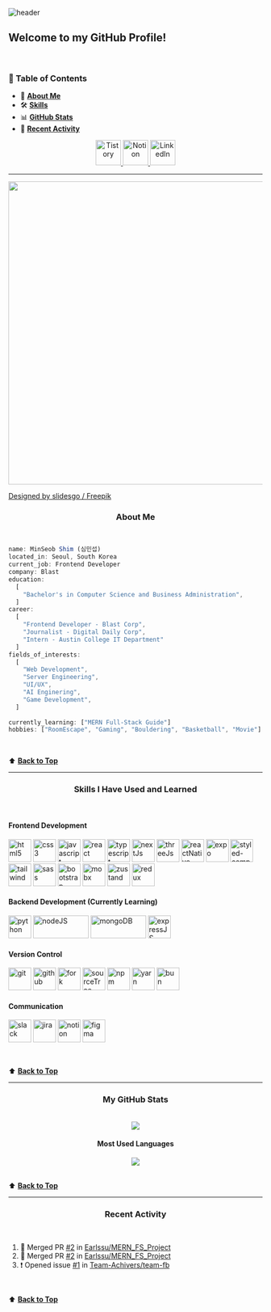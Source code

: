![header](https://capsule-render.vercel.app/api?type=waving&color=0:F9F7F7,50:DBE2EF,100:3F72AF&height=225&section=header&text=MinSeob%20Shim&fontAlign=55&fontAlignY=30&fontSize=50&animation=fadeIn&fontColor=EEEEEE&desc=Frontend%20Developer%20of%20Team%20BLAST🚀&descAlign=59&descAlignY=50&descSize=15)

## Welcome to my GitHub Profile!

<br>

<!-- top -->
### 📌 Table of Contents

- 🙋 **[About Me](#--about-me)**
- 🛠️ **[Skills](#--skills-i-have-used-and-learned)**
- 📊 **[GitHub Stats](#--my-github-stats)**
- 👀 **[Recent Activity](#--recent-activity)**


<p align="center">
  <a href="https://code-in-law.tistory.com/" target="_blank">
    <img src="https://www.vectorlogo.zone/logos/blogger/blogger-tile.svg" width="50" alt="Tistory"/>
  </a>
  <a href="https://fire-warrior-ca2.notion.site/6004fbc72ef74bc994cea07bf1e11f7e?pvs=4" target="_blank">
    <img src="https://cdn3.iconfinder.com/data/icons/social-media-pack-12/512/Notion-512.png" width="50" alt="Notion"/>
  </a>
  <a href="https://www.linkedin.com/in/minseob-%EC%8B%AC%EB%AF%BC%EC%84%AD-shim-b34691203/" target="_blank">
    <img src="https://cdn0.iconfinder.com/data/icons/social-flat-rounded-rects/512/linkedin-512.png" width="50" alt="LinkedIn"/>
  </a>
</p>

---

<p align="center">
  <img src="https://github.com/Earlssu/Earlssu/assets/61323917/7c8e473c-b1a5-4a74-bdaa-7b57936e542c" width="600" height="600"/>

  <br>

  <a href="http://www.freepik.com" target="_blank">Designed by slidesgo / Freepik</a>
</p>

<h3 align="center">
  About Me
</h3>

<br>

``` javascript
name: MinSeob Shim (심민섭)
located_in: Seoul, South Korea
current_job: Frontend Developer
company: Blast
education:
  [
    "Bachelor's in Computer Science and Business Administration",
  ]
career:
  [
    "Frontend Developer - Blast Corp",
    "Journalist - Digital Daily Corp",
    "Intern - Austin College IT Department"
  ]
fields_of_interests:
  [
    "Web Development",
    "Server Engineering",
    "UI/UX",
    "AI Enginering",
    "Game Development",
  ]
  
currently_learning: ["MERN Full-Stack Guide"]
hobbies: ["RoomEscape", "Gaming", "Bouldering", "Basketball", "Movie"]
```

<br>

⬆️ **[Back to Top](#top)**  

---

<h3 align="center">
  Skills I Have Used and Learned
</h3>

<br>

<h4>Frontend Development</h4>
<p align="left">
<img width="45" height="45" src="https://cdn1.iconfinder.com/data/icons/logotypes/32/badge-html-5-512.png" alt="html5" />
  <img width="45" height="45" src="https://cdn1.iconfinder.com/data/icons/logotypes/32/badge-css-3-512.png" alt="css3" />
  <img width="45" height="45" src="https://cdn4.iconfinder.com/data/icons/logos-and-brands/512/187_Js_logo_logos-512.png" alt="javascript" />
  <img width="45" height="45" src="https://cdn4.iconfinder.com/data/icons/logos-3/600/React.js_logo-512.png" alt="react" />
  <img width="45" height="45" src="https://www.vectorlogo.zone/logos/typescriptlang/typescriptlang-icon.svg" alt="typescript" />
  <img width="45" height="45" src="https://www.drupal.org/files/project-images/nextjs-icon-dark-background.png" alt="nextJs" />
  <img width="45" height="45" src="https://encrypted-tbn0.gstatic.com/images?q=tbn:ANd9GcQwxjWNXf9mY-sHxQATgBDdlbHjQg8keLS8ziDh3ZEFmg&s" alt="threeJs" />
  <img width="45" height="45" src="https://cdn.worldvectorlogo.com/logos/react-native-1.svg" alt="reactNative" />
  <img width="45" height="45" src="https://www.vectorlogo.zone/logos/expoio/expoio-icon.svg" alt="expo" />
  <img width="45" height="45" src="https://gercocca.vercel.app/static/media/styledComponents-logo.3ccd25bd32274429992c.png" alt="styled-component" />
  <img width="45" height="45" src="https://www.vectorlogo.zone/logos/tailwindcss/tailwindcss-icon.svg" alt="tailwind" />
  <img width="45" height="45" src="https://www.vectorlogo.zone/logos/sass-lang/sass-lang-icon.svg" alt="sass" />
  <img width="45" height="45" src="https://getbootstrap.com/docs/5.3/assets/brand/bootstrap-logo-shadow.png" alt="bootstrap" />
  <img width="45" height="45" src="https://mobx.js.org/assets/mobx.png" alt="mobx" />
  <img width="45" height="45" src="https://repository-images.githubusercontent.com/180328715/fca49300-e7f1-11ea-9f51-cfd949b31560" alt="zustand" />
  <img width="45" height="45" src="https://www.vectorlogo.zone/logos/js_redux/js_redux-icon.svg" alt="redux" />
</p>

<h4>Backend Development (Currently Learning)</h4>

<p align="left">
  <img width="45" height="45" src="https://www.vectorlogo.zone/logos/python/python-icon.svg" alt="python" />
  <img width="110" height="45" src="https://nodejs.org/static/logos/nodejsDark.svg" alt="nodeJS" />
  <img width="110" height="45" src="https://storage-us-gcs.bfldr.com/h5psv9c3jbk88pwc3xn79pp/v/1069931061/original/MongoDB_SpringGreen.png?Expires=1744381196&KeyName=gcs-bfldr-prod&Signature=Uofe4QXErJj37JE0gzpquz3_N1U=" alt="mongoDB" />
  <img width="45" height="45" src="https://github.com/user-attachments/assets/73be1f9b-ebf6-498f-96c8-937f022f477b" alt="expressJS" />
  
</p>

<h4>Version Control</h4>

<p align="left">
  <img width="45" height="45" src="https://www.vectorlogo.zone/logos/git-scm/git-scm-icon.svg" alt="git" />
  <img width="45" height="45" src="https://www.vectorlogo.zone/logos/github/github-tile.svg" alt="github" />
  <img width="45" height="45" src="https://git-fork.com/images/logo.png" alt="fork" />
  <img width="45" height="45" src="https://cdn.worldvectorlogo.com/logos/sourcetree-1.svg" alt="sourceTree" />
  <img width="45" height="45" src="https://www.vectorlogo.zone/logos/npmjs/npmjs-icon.svg" alt="npm" />
  <img width="45" height="45" src="https://www.vectorlogo.zone/logos/yarnpkg/yarnpkg-icon.svg" alt="yarn" />
  <img width="45" height="45" src="https://bun.sh/logo.svg" alt="bun" />
</p>

<h4>Communication</h4>

<p align="left">
  <img width="45" height="45" src="https://www.vectorlogo.zone/logos/slack/slack-icon.svg" alt="slack" />
  <img width="45" height="45" src="https://www.vectorlogo.zone/logos/atlassian_jira/atlassian_jira-icon.svg" alt="jira" />
  <img width="45" height="45" src="https://raw.githubusercontent.com/gilbarbara/logos/52addcaa18dfecb4df77f3ee0753dca6b98187ad/logos/notion-icon.svg" alt="notion" />
  <img width="45" height="45" src="https://www.vectorlogo.zone/logos/figma/figma-icon.svg" alt="figma" />
</p>

<br>

⬆️ **[Back to Top](#top)**

---

<h3 align="center">
  My GitHub Stats
</h3>

<br>

<div align="center">
  <img src="https://github-readme-stats-shim5505s-projects.vercel.app/api?username=Earlssu&show_icons=true&theme=tokyonight" />

  <h4>Most Used Languages</h4>

  <img src="https://github-readme-stats-shim5505s-projects.vercel.app/api/top-langs/?username=Earlssu&layout=compact&theme=tokyonight" />

</div>

<br>

⬆️ **[Back to Top](#top)**

---

<h3 align="center">
  Recent Activity
</h3>

<br>

<!--START_SECTION:activity-->
1. 🎉 Merged PR [#2](https://github.com/Earlssu/MERN_FS_Project/pull/2) in [Earlssu/MERN_FS_Project](https://github.com/Earlssu/MERN_FS_Project)
2. 🎉 Merged PR [#2](https://github.com/Earlssu/MERN_FS_Project/pull/2) in [Earlssu/MERN_FS_Project](https://github.com/Earlssu/MERN_FS_Project)
3. ❗ Opened issue [#1](https://github.com/Team-Achivers/team-fb/issues/1) in [Team-Achivers/team-fb](https://github.com/Team-Achivers/team-fb)
<!--END_SECTION:activity-->

<br>

⬆️ **[Back to Top](#top)**
